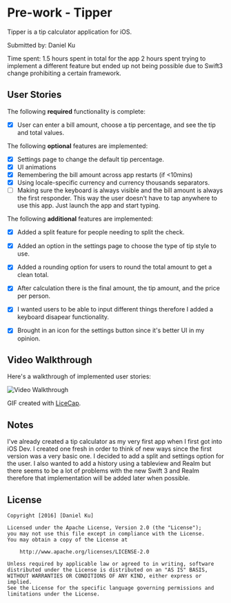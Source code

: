 # Pre-work - Tipper

Tipper is a tip calculator application for iOS.

Submitted by: Daniel Ku

Time spent: 1.5 hours spent in total for the app
            2 hours spent trying to implement a different feature but ended up not being possible due to Swift3 change prohibiting a certain framework.

## User Stories

The following **required** functionality is complete:
* [X] User can enter a bill amount, choose a tip percentage, and see the tip and total values.

The following **optional** features are implemented:
* [X] Settings page to change the default tip percentage.
* [X] UI animations
* [X] Remembering the bill amount across app restarts (if <10mins)
* [X] Using locale-specific currency and currency thousands separators.
* [ ] Making sure the keyboard is always visible and the bill amount is always the first responder. This way the user doesn't have to tap anywhere to use this app. Just launch the app and start typing.

The following **additional** features are implemented:

* [X] Added a split feature for people needing to split the check.
* [X] Added an option in the settings page to choose the type of tip style to use.
* [X] Added a rounding option for users to round the total amount to get a clean total.
* [X] After calculation there is the final amount, the tip amount, and the price per person.
* [X] I wanted users to be able to input different things therefore I added a keyboard disapear functionality.
* [X] Brought in an icon for the settings button since it's better UI in my opinion.


## Video Walkthrough 

Here's a walkthrough of implemented user stories:

<img src='http://i.imgur.com/uZ6VQ51.gif' title='Tipper Video Walkthrough' width='' alt='Video Walkthrough' />

GIF created with [LiceCap](http://www.cockos.com/licecap/).

## Notes

I've already created a tip calculator as my very first app when I first got into iOS Dev. I created one fresh in order to think of new ways since the first version was a very basic one. I decided to add a split and settings option for the user. I also wanted to add a history using a tableview and Realm but there seems to be a lot of problems with the new Swift 3 and Realm therefore that implementation will be added later when possible.

## License

    Copyright [2016] [Daniel Ku]

    Licensed under the Apache License, Version 2.0 (the "License");
    you may not use this file except in compliance with the License.
    You may obtain a copy of the License at

        http://www.apache.org/licenses/LICENSE-2.0

    Unless required by applicable law or agreed to in writing, software
    distributed under the License is distributed on an "AS IS" BASIS,
    WITHOUT WARRANTIES OR CONDITIONS OF ANY KIND, either express or implied.
    See the License for the specific language governing permissions and
    limitations under the License.
